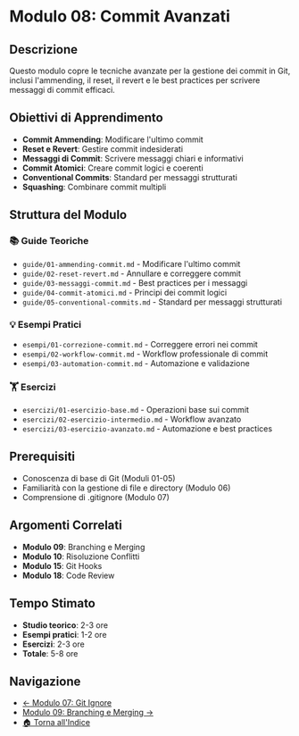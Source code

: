 # Modulo 08: Commit Avanzati

## Descrizione
Questo modulo copre le tecniche avanzate per la gestione dei commit in Git, inclusi l'ammending, il reset, il revert e le best practices per scrivere messaggi di commit efficaci.

## Obiettivi di Apprendimento
- **Commit Ammending**: Modificare l'ultimo commit
- **Reset e Revert**: Gestire commit indesiderati
- **Messaggi di Commit**: Scrivere messaggi chiari e informativi
- **Commit Atomici**: Creare commit logici e coerenti
- **Conventional Commits**: Standard per messaggi strutturati
- **Squashing**: Combinare commit multipli

## Struttura del Modulo

### 📚 Guide Teoriche
- `guide/01-ammending-commit.md` - Modificare l'ultimo commit
- `guide/02-reset-revert.md` - Annullare e correggere commit
- `guide/03-messaggi-commit.md` - Best practices per i messaggi
- `guide/04-commit-atomici.md` - Principi dei commit logici
- `guide/05-conventional-commits.md` - Standard per messaggi strutturati

### 💡 Esempi Pratici
- `esempi/01-correzione-commit.md` - Correggere errori nei commit
- `esempi/02-workflow-commit.md` - Workflow professionale di commit
- `esempi/03-automation-commit.md` - Automazione e validazione

### 🏋️ Esercizi
- `esercizi/01-esercizio-base.md` - Operazioni base sui commit
- `esercizi/02-esercizio-intermedio.md` - Workflow avanzato
- `esercizi/03-esercizio-avanzato.md` - Automazione e best practices

## Prerequisiti
- Conoscenza di base di Git (Moduli 01-05)
- Familiarità con la gestione di file e directory (Modulo 06)
- Comprensione di .gitignore (Modulo 07)

## Argomenti Correlati
- **Modulo 09**: Branching e Merging
- **Modulo 10**: Risoluzione Conflitti
- **Modulo 15**: Git Hooks
- **Modulo 18**: Code Review

## Tempo Stimato
- **Studio teorico**: 2-3 ore
- **Esempi pratici**: 1-2 ore
- **Esercizi**: 2-3 ore
- **Totale**: 5-8 ore

## Navigazione
- [← Modulo 07: Git Ignore](../07-Git-Ignore/README.md)
- [Modulo 09: Branching e Merging →](../09-Branching-e-Merging/README.md)
- [🏠 Torna all'Indice](../README.md)
